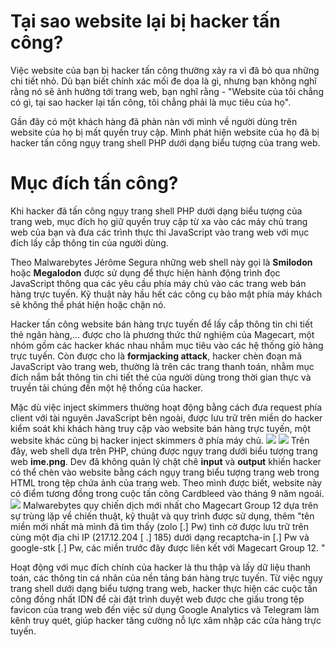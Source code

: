 # Tại sao website lại bị hacker tấn công?
Việc website của bạn bị hacker tấn công thường xảy ra vì đã bỏ qua những chi tiết nhỏ. Dù bạn biết chính xác mối đe dọa là gì, nhưng bạn không nghĩ rằng nó sẽ ảnh hưởng tới trang web, bạn nghĩ rằng - "Website của tôi chẳng có gì, tại sao hacker lại tấn công, tôi chẳng phải là mục tiêu của họ".

Gần đây có một khách hàng đã phàn nàn với mình về người dùng trên website của họ bị mất quyền truy cập. Mình phát hiện website của họ đã bị hacker tấn công ngụy trang shell PHP dưới dạng biểu tượng của trang web.

# Mục đích tấn công?
Khi hacker đã tấn công ngụy trang shell PHP dưới dạng biểu tượng của trang web, mục đích họ giữ quyền truy cập từ xa vào các máy chủ trang web của bạn và đưa các trình thực thi JavaScript vào trang web với mục đích lấy cắp thông tin của người dùng.

Theo Malwarebytes Jérôme Segura những web shell này gọi là **Smilodon** hoặc **Megalodon** được sử dụng để thực hiện hành động trình đọc JavaScript thông qua các yêu cầu phía máy chủ vào các trang web bán hàng trực tuyến. Kỹ thuật này hầu hết các công cụ bảo mật phía máy khách sẽ không thể phát hiện hoặc chặn nó.

Hacker tấn công website bán hàng trực tuyến để lấy cắp thông tin chi tiết thẻ ngân hàng,... được cho là phương thức thử nghiệm của Magecart, một nhóm gồm các hacker khác nhau nhắm mục tiêu vào các hệ thống giỏ hàng trực tuyến. Còn được cho là **formjacking attack**, hacker chèn đoạn mã JavaScript vào trang web, thường là trên các trang thanh toán, nhằm mục đích nắm bắt thông tin chi tiết thẻ của người dùng trong thời gian thực và truyền tải chúng đến một hệ thống của hacker.

Mặc dù việc inject skimmers thường hoạt động bằng cách đưa request phía client với tài nguyên JavaScript bên ngoài, được lưu trữ trên miền do hacker kiểm soát khi khách hàng truy cập vào website bán hàng trực tuyến, một website khác cũng bị hacker inject skimmers ở phía máy chủ.
![](https://images.viblo.asia/f6c4e22f-9e40-4709-b486-024afa35b25a.png)
![](https://images.viblo.asia/7eef0449-5690-4798-9aee-72b830420592.png)
Trên đây, web shell dựa trên PHP, chúng được ngụy trang dưới biểu tượng trang web **ime.png**. Dev đã không quản lý chặt chẽ **input** và **output** khiến hacker có thể chèn vào website bằng cách ngụy trang biểu tượng trang web trong HTML trong tệp chứa ảnh của trang web. Theo mình được biết, website này có điểm tương đồng trong cuộc tấn công Cardbleed vào tháng 9 năm ngoái.
![](https://images.viblo.asia/2888a302-a676-4b31-85fc-a4b2bf0abe4b.png)
Malwarebytes quy chiến dịch mới nhất cho Magecart Group 12 dựa trên sự trùng lặp về chiến thuật, kỹ thuật và quy trình được sử dụng, thêm "tên miền mới nhất mà mình đã tìm thấy (zolo [.] Pw) tình cờ được lưu trữ trên cùng một địa chỉ IP (217.12.204 [ .] 185) dưới dạng recaptcha-in [.] Pw và google-stk [.] Pw, các miền trước đây được liên kết với Magecart Group 12. "

Hoạt động với mục đích chính của hacker là thu thập và lấy dữ liệu thanh toán, các thông tin cá nhân của nền tảng bán hàng trực tuyến. Từ việc ngụy trang shell dưới dạng biểu tượng trang web, hacker thực hiện các cuộc tấn công đồng nhất IDN để cài đặt trình duyệt web được che giấu trong tệp favicon của trang web đến việc sử dụng Google Analytics và Telegram làm kênh truy quét, giúp hacker tăng cường nỗ lực xâm nhập các cửa hàng trực tuyến.